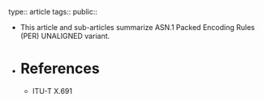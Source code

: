type:: article
tags:: 
public::

- This article and sub-articles summarize ASN.1 Packed Encoding Rules (PER) UNALIGNED variant.
- # References
	- ITU-T X.691